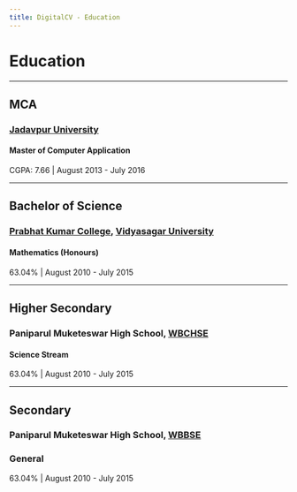```yaml
---
title: DigitalCV - Education
---
```

# Education

---

## MCA

<span><h3><b>[Jadavpur University](http://www.jaduniv.edu.in/)</b></h3></span>
<span><h4><b>Master of Computer Application</b></h4></span>
CGPA: 7.66 | August 2013 - July 2016

---

## Bachelor of Science
<span><h3><b>[Prabhat Kumar College](https://pkcollegecontai.ac.in/default.aspx), [Vidyasagar University](http://www.vidyasagar.ac.in/Default.aspx)</b></h3></span>
<span><h4><b>Mathematics (Honours)</b></h4></span>
63.04% | August 2010 - July 2015

---

## Higher Secondary
<span><h3><b>Paniparul Muketeswar High School, [WBCHSE](https://wbchse.wb.gov.in/home/)</b></h3></span>
<span><h4><b>Science Stream</b></h4></span>
63.04% | August 2010 - July 2015

---

## Secondary
<span><h3><b>Paniparul Muketeswar High School, [WBBSE](https://wbbse.wb.gov.in/Web/Home?l=Z//2JeEw6P/kXiUjdLauQg==)</b></h3></span>
<span><h3><b>General</b></h3></span>
63.04% | August 2010 - July 2015
